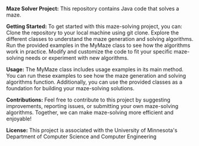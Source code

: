 **Maze Solver Project:**
This repository contains Java code that solves a maze.

**Getting Started:**
To get started with this maze-solving project, you can:
Clone the repository to your local machine using git clone.
Explore the different classes to understand the maze generation and solving algorithms.
Run the provided examples in the MyMaze class to see how the algorithms work in practice.
Modify and customize the code to fit your specific maze-solving needs or experiment with new algorithms.

**Usage:**
The MyMaze class includes usage examples in its main method. You can run these examples to see how the maze generation and solving algorithms function. Additionally, you can use the provided classes as a foundation for building your maze-solving solutions.

**Contributions:**
Feel free to contribute to this project by suggesting improvements, reporting issues, or submitting your own maze-solving algorithms. Together, we can make maze-solving more efficient and enjoyable!

**License:**
This project is associated with the University of Minnesota's Department of Computer Science and Computer Engineering


